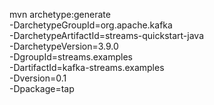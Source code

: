 


mvn archetype:generate \
    -DarchetypeGroupId=org.apache.kafka \
    -DarchetypeArtifactId=streams-quickstart-java \
    -DarchetypeVersion=3.9.0 \
    -DgroupId=streams.examples \
    -DartifactId=kafka-streams.examples \
    -Dversion=0.1 \
    -Dpackage=tap